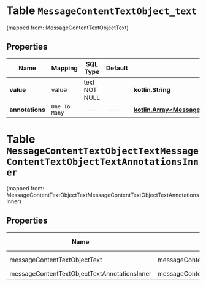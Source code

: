 
# Table `MessageContentTextObject_text`
(mapped from: MessageContentTextObjectText)

## Properties
Name | Mapping | SQL Type | Default | Type | Description | Notes
---- | ------- | -------- | ------- | ---- | ----------- | -----
**value** | value | text NOT NULL |  | **kotlin.String** | The data that makes up the text. | 
**annotations** | `One-To-Many` | `----` | `----`  | [**kotlin.Array&lt;MessageContentTextObjectTextAnnotationsInner&gt;**](MessageContentTextObjectTextAnnotationsInner.md) |  | 



# **Table `MessageContentTextObjectTextMessageContentTextObjectTextAnnotationsInner`**
(mapped from: MessageContentTextObjectTextMessageContentTextObjectTextAnnotationsInner)

## Properties
Name | Mapping | SQL Type | Default | Type | Description | Notes
---- | ------- | -------- | ------- | ---- | ----------- | -----
messageContentTextObjectText | messageContentTextObjectText | long | | kotlin.Long | Primary Key | *one*
messageContentTextObjectTextAnnotationsInner | messageContentTextObjectTextAnnotationsInner | long | | kotlin.Long | Foreign Key | *many*



